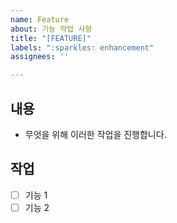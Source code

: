 ```yaml
---
name: Feature
about: 기능 작업 사항
title: "[FEATURE]"
labels: ":sparkles: enhancement"
assignees: ''

---
```


## 내용

- 무엇을 위해 이러한 작업을 진행합니다.

## 작업

- [ ] 기능 1
- [ ] 기능 2
